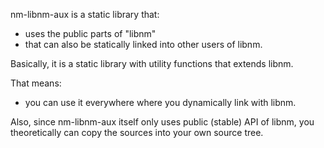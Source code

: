 nm-libnm-aux is a static library that:

 - uses the public parts of "libnm"
 - that can also be statically linked into other users of libnm.

Basically, it is a static library with utility functions that extends
libnm.

That means:

  - you can use it everywhere where you dynamically link with libnm.

Also, since nm-libnm-aux itself only uses public (stable)
API of libnm, you theoretically can copy the sources into your
own source tree.
